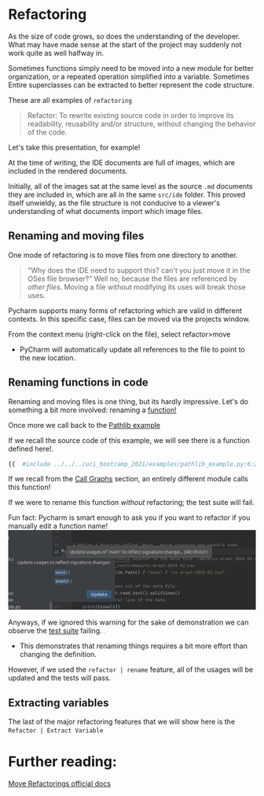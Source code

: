 # Refactoring

As the size of code grows, so does the understanding of the developer. What may have made sense at the
start of the project may suddenly not work quite as well halfway in.

Sometimes functions simply need to be moved into a new module for better organization, or a repeated
operation simplified into a variable. Sometimes Entire superclasses can be extracted to better
represent the code structure.

These are all examples of `refactoring`
> Refactor: To rewrite existing source code in order to improve its readability, reusability and/or structure, without changing the behavior of the code.


Let's take this presentation, for example!

At the time of writing, the IDE documents are full of images, which are included in the rendered
documents.

Initially, all of the images sat at the same level as the source `.md` documents they are included in,
which are all in the same `src/ide` folder. This proved itself unwieldy, as the file structure is not
conducive to a viewer's understanding of what documents import which image files.

## Renaming and moving files

One mode of refactoring is to move files from one directory to another.

> "Why does the IDE need to support this? can't you just move it in the OSes file browser?"
Well no, because the files are referenced by *other files*. Moving a file without modifying its uses will break those uses.

Pycharm supports many forms of refactoring which are valid in different contexts. In this specific
case, files can be moved via the projects window.

From the context menu (right-click on the file), select refactor>move

- PyCharm will automatically update all references to the file to point to the new location.

## Renaming functions in code

Renaming and moving files is one thing, but its hardly impressive. Let's do something a bit more
involved: renaming a [function!](../../python/functions.md)

Once more we call back to the [Pathlib example](../../python/pathlib.md)

If we recall the source code of this example, we will see there is a function defined here!.

```python
{{  #include ../../../uci_bootcamp_2021/examples/pathlib_example.py:6:20}}
```

If we recall from
the [Call Graphs](../call_graphs/call_graphs.md#getting-a-list-of-everything-that-calls-this-function)
section, an entirely different module calls this function!

If we were to rename this function *without* refactoring; the test suite will fail.

Fun fact: Pycharm is smart enough to ask you if you want to refactor if you manually edit a function name!
![img.png](01.png)

Anyways, if we ignored this warning for the sake of demonstration we can observe the [test suite]() failing.
![img.png](02.png)
- This demonstrates that renaming things requires a bit more effort than changing the definition.

However, if we used the `refactor | rename` feature, all of the usages will be updated and the tests will pass.


## Extracting variables
The last of the major refactoring features that we will show here is the `Refactor | Extract Variable`

# Further reading:

[Move Refactorings official docs](https://www.jetbrains.com/help/pycharm/move-refactorings.html)